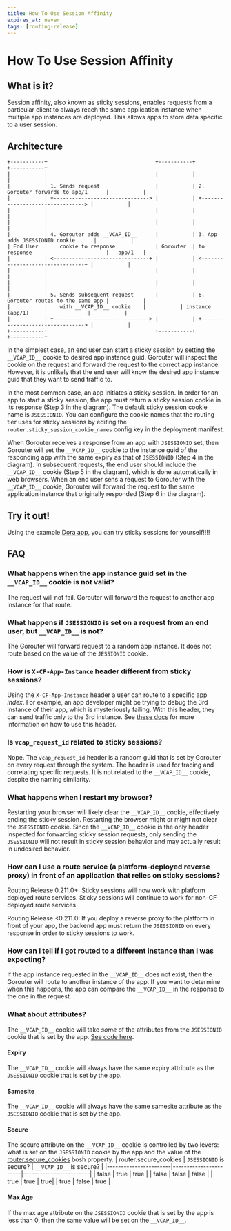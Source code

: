 ```yaml
---
title: How To Use Session Affinity
expires_at: never
tags: [routing-release]
---
```


# How To Use Session Affinity

## What is it?

Session affinity, also known as sticky sessions, enables requests from a
particular client to always reach the same application instance when multiple
app instances are deployed. This allows apps to store data specific to a user
session.

## Architecture

```
+-----------+                                   +-----------+                                    +-----------+
|           |                                   |           |                                    |           |
|           | 1. Sends request                  |           | 2. Gorouter forwards to app/1      |           |
|           | +-------------------------------> |           | +--------------------------------> |           |
|           |                                   |           |                                    |           |
|           |                                   |           |                                    |           |
|           | 4. Gorouter adds __VCAP_ID__      |           | 3. App adds JSESSIONID cookie      |           |
| End User  |    cookie to response             | Gorouter  | to response                        |   app/1   |
|           | <-------------------------------+ |           | <--------------------------------+ |           |
|           |                                   |           |                                    |           |
|           |                                   |           |                                    |           |
|           | 5. Sends subsequent request       |           | 6. Gorouter routes to the same app |           |
|           |    with __VCAP_ID__ cookie	|           | instance (app/1)                   |           |
|           | +-------------------------------> |           | +--------------------------------> |           |
+-----------+                                   +-----------+                                    +-----------+

```


In the simplest case, an end user can start a sticky session by setting the
`__VCAP_ID__` cookie to desired app instance guid. Gorouter will inspect the
cookie on the request and forward the request to the correct app instance.
However, it is unlikely that the end user will know the desired app instance
guid that they want to send traffic to.

In the most common case, an app initiates a sticky session. In order for an app
to start a sticky session, the app must return a sticky session cookie in its
response (Step 3 in the diagram). The default sticky session cookie name is
`JSESSIONID`. You can configure the cookie names that the routing tier uses for
sticky sessions by editing the `router.sticky_session_cookie_names` config key
in the deployment manifest.

When Gorouter receives a response from an app with `JSESSIONID` set, then
Gorouter will set the `__VCAP_ID__` cookie to the instance guid of the
responding app with the same expiry as that of `JSESSIONID` (Step 4 in the diagram).
In subsequent requests, the end user should include the `__VCAP_ID__` cookie
(Step 5 in the diagram), which is done automatically in web browsers.
When an end user sens a request to Gorouter with the `__VCAP_ID__` cookie,
Gorouter will forward the request to the same application instance that
originally responded (Step 6 in the diagram).


## Try it out!

Using the example [Dora app](https://github.com/cloudfoundry/cf-acceptance-tests/tree/db3503add82d01163318d5d1c5f30603efb81055/assets/dora#sticky-sessions),
you can try sticky sessions for yourself!!!!

## FAQ

### What happens when the app instance guid set in the `__VCAP_ID__` cookie is not valid?

The request will not fail. Gorouter will forward the request to another app instance for
that route.

### What happens if `JSESSIONID` is set on a request from an end user, but `__VCAP_ID__` is not?

The Gorouter will forward request to a random app instance. It does not route
based on the value of the `JESSIONID` cookie.

### How is `X-CF-App-Instance` header different from sticky sessions?

Using the `X-CF-App-Instance` header a user can route to a specific app _index_.
For example, an app developer might be trying to debug the 3rd instance of their
app, which is mysteriously failing. With this header, they can send traffic only
to the 3rd instance. See [these
docs](https://docs.cloudfoundry.org/concepts/http-routing.html#app-instance-routing)
for more information on how to use this header.

### Is `vcap_request_id` related to sticky sessions?

Nope. The `vcap_request_id` header is a random guid that is set by Gorouter on every
request through the system. The header is used for tracing and correlating specific
requests. It is not related to the `__VCAP_ID__` cookie, despite the naming
similarity.

### What happens when I restart my browser?

Restarting your browser will likely clear the `__VCAP_ID__` cookie, effectively
ending the sticky session. Restarting the browser might or might not clear the
`JSESSIONID` cookie.  Since the `__VCAP_ID__` cookie is the only header inspected
for forwarding sticky session requests, only sending the `JSESSIONID` will not
result in sticky session behavior and may actually result in undesired behavior.

### How can I use a route service (a platform-deployed reverse proxy) in front of an application that relies on sticky sessions?
Routing Release 0.211.0+: Sticky sessions will now work with platform deployed route services.
Sticky sessions will continue to work for non-CF deployed route services.

Routing Release <0.211.0: If you deploy a reverse proxy to the platform in front of your app, the backend
app must return the `JSESSIONID` on every response in order to sticky sessions to
work.

### How can I tell if I got routed to a different instance than I was expecting?

If the app instance requested in the `__VCAP_ID__` does not exist, then the
Gorouter will route to another instance of the app. If you want to determine
when this happens, the app can compare the `__VCAP_ID__` in the response to the
one in the request.


### What about attributes?
The `__VCAP_ID__` cookie will take _some_ of the attributes from the `JSESSIONID` cookie that is set by the app. [See code here](https://github.com/cloudfoundry/gorouter/blob/379860daa83a162ffe0b6039eafb7c8bfa1eaccf/proxy/round_tripper/proxy_round_tripper.go#L312-L355).
#### Expiry 
The `__VCAP_ID__` cookie will always have the same expiry attribute as the `JSESSIONID` cookie that is set by the app.
#### Samesite 
The `__VCAP_ID__` cookie will always have the same samesite attribute as the `JSESSIONID` cookie that is set by the app.
#### Secure 
The secure attribute on the `__VCAP_ID__` cookie is controlled by two levers: what is set on the `JSESSIONID` cookie by the app and the value of the [router.secure_cookies](https://github.com/cloudfoundry/routing-release/blob/f03f47b1dfe43a90e0717afd0d111e017e8d0fe1/jobs/gorouter/spec#L67-L69) bosh property.
| router.secure_cookies | `JSESSIONID` is secure? | `__VCAP_ID__` is secure? |
|-----------------------|-----------------------|------------------------|
| false | true | true |
| false | false | false |
| true | true | true|
| true | false | true |

#### Max Age 
If the max age attribute on the `JSESSIONID` cookie that is set by the app is less than 0, then the same value will be set on the `__VCAP_ID__`.
